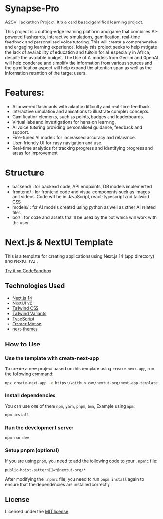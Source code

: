 # Synapse-Pro
A2SV Hackathon Project. It's a card based gamified learning project.

This project is a cutting-edge learning platform and game that combines AI-powered flashcards, interactive simulations, gamification, real-time feedback and personalized voice tutoring.
This will create a comprehensive and engaging learning experience.
Idealy this project seeks to help mitigate the lack of availability of education and tuitoin for all especially in Africa, despite the available budget.
The Use of AI models from Gemini and OpenAI will help condense and simplify the information from various sources and the gamification aspect will help expand the attention span as well as the information retention of the target users.

# Features:
- AI powered flashcards with adaptiv difficulty and real-time feedback.
- Interactive simulation and animations to illustrate complex concepts.
- Gamification elements, such as points, badges and leaderboards.
- Virtual labs and investigations for hans-on learning.
- AI voice tutoring providing personalised guidance, feedback and support.
- Fine-tuned AI models for increassed accuracy and relavance.
- User-friendly UI for easy navigation and use.
- Real-time analytics for tracking progress and identifying progress and areas for improvement

# Structure
- backend/ : for backend code, API endpoints, DB models implemented 
- frontend/ : for frontend code and visual components such as images and videos. Code will be in JavaScript, react-typescript and tailwind CSS
- models/ : for AI models created using python as well as other AI related files
- bot/ : for code and assets that'll be used by the bot which will work with the user.

# Next.js & NextUI Template

This is a template for creating applications using Next.js 14 (app directory) and NextUI (v2).

[Try it on CodeSandbox](https://githubbox.com/nextui-org/next-app-template)

## Technologies Used

- [Next.js 14](https://nextjs.org/docs/getting-started)
- [NextUI v2](https://nextui.org/)
- [Tailwind CSS](https://tailwindcss.com/)
- [Tailwind Variants](https://tailwind-variants.org)
- [TypeScript](https://www.typescriptlang.org/)
- [Framer Motion](https://www.framer.com/motion/)
- [next-themes](https://github.com/pacocoursey/next-themes)

## How to Use

### Use the template with create-next-app

To create a new project based on this template using `create-next-app`, run the following command:

```bash
npx create-next-app -e https://github.com/nextui-org/next-app-template
```

### Install dependencies

You can use one of them `npm`, `yarn`, `pnpm`, `bun`, Example using `npm`:

```bash
npm install
```

### Run the development server

```bash
npm run dev
```

### Setup pnpm (optional)

If you are using `pnpm`, you need to add the following code to your `.npmrc` file:

```bash
public-hoist-pattern[]=*@nextui-org/*
```

After modifying the `.npmrc` file, you need to run `pnpm install` again to ensure that the dependencies are installed correctly.

## License

Licensed under the [MIT license](https://github.com/nextui-org/next-app-template/blob/main/LICENSE).
